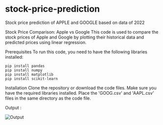 # stock-price-prediction
Stock price prediction of APPLE and GOOGLE based on data of 2022 

Stock Price Comparison: Apple vs Google
This code is used to compare the stock prices of Apple and Google by plotting their historical data and predicted prices using linear regression.

Prerequisites
To run this code, you need to have the following libraries installed:

```
pip install pandas
pip install numpy
pip install matplotlib
pip install scikit-learn
```

Installation
Clone the repository or download the code files.
Make sure you have the required libraries installed.
Place the 'GOOG.csv' and 'AAPL.csv' files in the same directory as the code file.



Output : 

![Output](https://github.com/swaraj-khan/stock-price-prediction/assets/94361805/9ff99da3-a0b8-4f5e-94ad-626eaed6659e)
